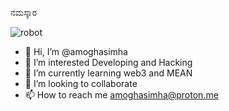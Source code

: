 ನಮಸ್ಕಾರ

![robot](https://github.com/amoghasimha/amoghasimha/assets/154357739/1e484b65-6e60-4497-9127-8524834e8ad4)



- 👋 Hi, I’m @amoghasimha
- 👀 I’m interested Developing and Hacking
- 🌱 I’m currently learning web3 and MEAN
- 💞️ I’m looking to collaborate 
- 📫 How to reach me amoghasimha@proton.me

<!---
amoghasimha/amoghasimha is a ✨ special ✨ repository because its `README.md` (this file) appears on your GitHub profile.
You can click the Preview link to take a look at your changes.
--->
